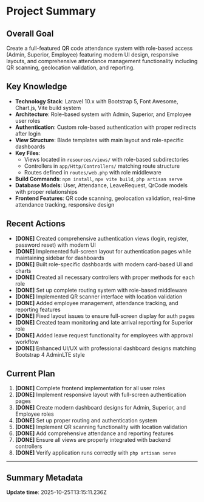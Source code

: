 # Project Summary

## Overall Goal
Create a full-featured QR code attendance system with role-based access (Admin, Superior, Employee) featuring modern UI design, responsive layouts, and comprehensive attendance management functionality including QR scanning, geolocation validation, and reporting.

## Key Knowledge
- **Technology Stack**: Laravel 10.x with Bootstrap 5, Font Awesome, Chart.js, Vite build system
- **Architecture**: Role-based system with Admin, Superior, and Employee user roles
- **Authentication**: Custom role-based authentication with proper redirects after login
- **View Structure**: Blade templates with main layout and role-specific dashboards
- **Key Files**: 
  - Views located in `resources/views/` with role-based subdirectories
  - Controllers in `app/Http/Controllers/` matching route structure
  - Routes defined in `routes/web.php` with role middleware
- **Build Commands**: `npm install`, `npx vite build`, `php artisan serve`
- **Database Models**: User, Attendance, LeaveRequest, QrCode models with proper relationships
- **Frontend Features**: QR code scanning, geolocation validation, real-time attendance tracking, responsive design

## Recent Actions
- **[DONE]** Created comprehensive authentication views (login, register, password reset) with modern UI
- **[DONE]** Implemented full-screen layout for authentication pages while maintaining sidebar for dashboards
- **[DONE]** Built role-specific dashboards with modern card-based UI and charts
- **[DONE]** Created all necessary controllers with proper methods for each role
- **[DONE]** Set up complete routing system with role-based middleware
- **[DONE]** Implemented QR scanner interface with location validation
- **[DONE]** Added employee management, attendance tracking, and reporting features
- **[DONE]** Fixed layout issues to ensure full-screen display for auth pages
- **[DONE]** Created team monitoring and late arrival reporting for Superior role
- **[DONE]** Added leave request functionality for employees with approval workflow
- **[DONE]** Enhanced UI/UX with professional dashboard designs matching Bootstrap 4 AdminLTE style

## Current Plan
1. **[DONE]** Complete frontend implementation for all user roles
2. **[DONE]** Implement responsive layout with full-screen authentication pages
3. **[DONE]** Create modern dashboard designs for Admin, Superior, and Employee roles
4. **[DONE]** Set up proper routing and authentication system
5. **[DONE]** Implement QR scanning functionality with location validation
6. **[DONE]** Add comprehensive attendance and reporting features
7. **[DONE]** Ensure all views are properly integrated with backend controllers
8. **[DONE]** Verify application runs correctly with `php artisan serve`

---

## Summary Metadata
**Update time**: 2025-10-25T13:15:11.236Z 
